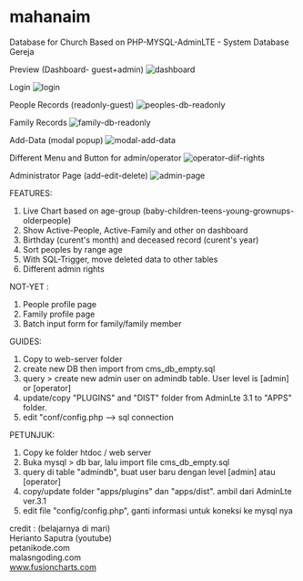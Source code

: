 # mahanaim
Database for Church Based on PHP-MYSQL-AdminLTE - System Database Gereja 

Preview (Dashboard- guest+admin)
![dashboard](https://user-images.githubusercontent.com/9815234/183091313-94b5e54b-bb60-4fe0-81a2-42570dbd8a52.png)

Login
![login](https://user-images.githubusercontent.com/9815234/183091547-d08e5ec3-a2c3-404c-ab02-fc77f9d4a529.png)

People Records (readonly-guest)
![peoples-db-readonly](https://user-images.githubusercontent.com/9815234/183091456-9e0fb355-67c2-47ae-a9f3-836d140a7cf6.png)

Family Records
![family-db-readonly](https://user-images.githubusercontent.com/9815234/183091496-b97eed1f-fc50-4bbd-9d44-a24fad970a33.png)

Add-Data (modal popup)
![modal-add-data](https://user-images.githubusercontent.com/9815234/183091632-d1f547db-7e57-407b-993a-5b3110a97c7c.png)

Different Menu and Button for admin/operator
![operator-diif-rights](https://user-images.githubusercontent.com/9815234/183091940-cc1e4833-2170-4b9a-a930-f90f96b6fb4b.png)

Administrator Page (add-edit-delete)
![admin-page](https://user-images.githubusercontent.com/9815234/183092003-de39fc05-abca-4c4e-b3a1-3a9da8b1086a.png)

FEATURES:
1. Live Chart based on age-group (baby-children-teens-young-grownups-olderpeople)
2. Show Active-People, Active-Family and other on dashboard
3. Birthday (curent's month) and deceased record (curent's year)
3. Sort peoples by range age
4. With SQL-Trigger, move deleted data to other tables
5. Different admin rights

NOT-YET :
1. People profile page
2. Family profile page
3. Batch input form for family/family member

GUIDES:
1. Copy to web-server folder
2. create new DB then import from cms_db_empty.sql
3. query > create new admin user on admindb table. User level is [admin] or [operator]
4. update/copy "PLUGINS" and "DIST" folder from AdminLte 3.1 to "APPS" folder.
5. edit "conf/config.php --> sql connection

PETUNJUK:
1. Copy ke folder htdoc / web server
2. Buka mysql > db bar, lalu import file cms_db_empty.sql
3. query di table "admindb", buat user baru dengan level [admin] atau [operator]
4. copy/update folder "apps/plugins" dan "apps/dist". ambil dari AdminLte ver.3.1 
5. edit file "config/config.php", ganti informasi untuk koneksi ke mysql nya

credit : (belajarnya di mari)<br>
Herianto Saputra (youtube)<br>petanikode.com<br>malasngoding.com<br>www.fusioncharts.com
